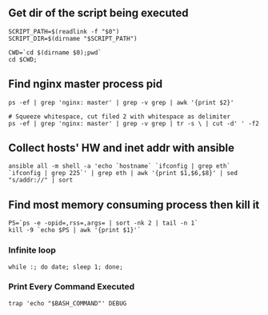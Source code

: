 ## Get dir of the script being executed

```shell
SCRIPT_PATH=$(readlink -f "$0")
SCRIPT_DIR=$(dirname "$SCRIPT_PATH")
```

```shell
CWD=`cd $(dirname $0);pwd`
cd $CWD;
```

## Find nginx master process pid

```shell
ps -ef | grep 'nginx: master' | grep -v grep | awk '{print $2}'
```

```shell
# Squeeze whitespace, cut filed 2 with whitespace as delimiter
ps -ef | grep 'nginx: master' | grep -v grep | tr -s \ | cut -d' ' -f2
```

## Collect hosts' HW and inet addr with ansible

```shell
ansible all -m shell -a 'echo `hostname` `ifconfig | grep eth` `ifconfig | grep 225`' | grep eth | awk '{print $1,$6,$8}' | sed "s/addr://" | sort
```

## Find most memory consuming process then kill it

```shell
PS=`ps -e -opid=,rss=,args= | sort -nk 2 | tail -n 1`
kill -9 `echo $PS | awk '{print $1}'`
```

### Infinite loop

```shell
while :; do date; sleep 1; done; 
```

### Print Every Command Executed

```shell
trap 'echo "$BASH_COMMAND"' DEBUG
```
